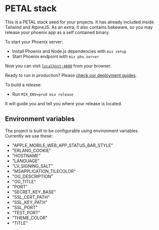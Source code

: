 # PETAL stack

This is a PETAL stack seed for your projects. It has already included inside
Tailwind and AlpineJS. As an extra, it also contains bakeware, so you may
release your phoenix app as a self contained binary.

To start your Phoenix server:

  * Install Phoenix and Node.js dependencies with `mix setup`
  * Start Phoenix endpoint with `mix phx.server`

Now you can visit [`localhost:4000`](http://localhost:4000) from your browser.

Ready to run in production? Please [check our deployment guides](https://hexdocs.pm/phoenix/deployment.html).

To build a release:

  * Run `MIX_ENV=prod mix release`

It will guide you and tell you where your release is located.

## Environment variables

The project is built to be configurable using environment variables.
Currently we use these:

  * "APPLE_MOBILE_WEB_APP_STATUS_BAR_STYLE"
  * "ERLANG_COOKIE"
  * "HOSTNAME"
  * "LANGUAGE"
  * "LV_SIGNING_SALT"
  * "MSAPPLICATION_TILECOLOR"
  * "OG_DESCRIPTION"
  * "OG_TITLE"
  * "PORT"
  * "SECRET_KEY_BASE"
  * "SSL_CERT_PATH"
  * "SSL_KEY_PATH"
  * "SSL_PORT"
  * "TEST_PORT"
  * "THEME_COLOR"
  * "TITLE"

